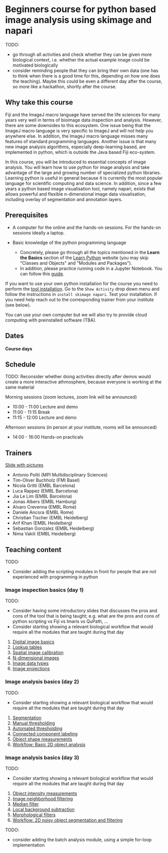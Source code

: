 # Beginners course for python based image analysis using skimage and napari

TODO:
- go through all activities and check whether they can be given more biological context, i.e. whether the actual example image could be motivated biologically
- consider reminding people that they can bring their own data (one has to think when there is a good time for this, depending on how one does the teaching). Maybe this could be even a different day after the course, so more like a hackathon, shortly after the course.


## Why take this course

Fiji and the ImageJ macro language have served the life sciences for many years very well in terms of bioimage data inspection and analysis. However, there are some downsides to this ecosystem. One issue being that the ImageJ macro language is very specific to ImageJ and will not help you anywhere else. In addition, the ImageJ macro language misses many features of standard programming languages. Another issue is that many new image analysis algorithms, especially deep-learning based, are implemented in python, which is outside the Java based Fiji eco-system.

In this course, you will be introduced to essential concepts of image analysis. You will learn how to use python for image analysis and take advantage of the large and growing number of specialized python libraries. Learning python is useful in general because it is currently the most popular language for scientific computing and data science. In addition, since a few years a python based image visualisation tool, namely napari, exists that allows powerful and flexible n-dimensional image data visualisation, including overlay of segmentation and annotation layers.

## Prerequisites

* A computer for the online and the hands-on sessions. For the hands-on sessions ideally a laptop. 

* Basic knowledge of the python programming language
  * Concretely, please go through all the topics mentioned in the **Learn the Basics** section of the [Learn Python](https://www.learnpython.org/en/Welcome) website (you may skip "Classes and Objects" and "Modules and Packages").
  * In addition, please practice running code in a Jupyter Notebook. You can follow this [guide](https://jupyter.org/try-jupyter/retro/notebooks/?path=notebooks/Intro.ipynb).

If you want to use your own python installation for the course you need to perform the [tool installation](https://neubias.github.io/training-resources/tool_installation/index.html). Go to the `Show Activity` drop down menu and follow the instructions in `install skimage napari`. Test your installation. If you need help reach out to the corresponding trainer from your institute (see below).

You can use your own computer but we will also try to provide cloud computing with preinstalled software (TBA). 

## Dates

#### Course days

## Schedule

TODO: Reconsider whether doing activities directly after demos would create a more interactive athmosphere, because everyone is working at the same material

Morning sessions (zoom lectures, zoom link will be announced)
- 10:00 - 11:00 Lecture and demo
- 11:00 - 11:15 Break
- 11:15 - 12:00 Lecture and demo

Afternoon sessions (in person at your institute, rooms will be announced)
- 14:00 - 16:00 Hands-on practicals

## Trainers

[Slide with pictures](https://docs.google.com/presentation/d/1duVwHr7owPKwSKBZYdprRaSHfELsJH--PmtUeJcrJAk/edit?usp=sharing)

- Antonio Politi (MPI Multidisciplinary Sciences)
- Tim-Oliver Buchholz (FMI Basel)
- Nicola Gritti (EMBL Barcelona)
- Luca Rappez (EMBL Barcelona)
- Jia Le Lim (EMBL Barcelona)
- Jonas Albers (EMBL Hamburg)
- Alvaro Crevenna (EMBL Rome)
- Daniele Ancora (EMBL Rome)
- Christian Tischer (EMBL Heidelberg)
- Arif Khan (EMBL Heidelberg)
- Sebastian Gonzalez (EMBL Heidelberg)
- Nima Vakili (EMBL Heidelberg)

## Teaching content

TODO:
- Consider adding the scripting modules in front for people that are not experienced with programming in python


### Image inspection basics (day 1)

TODO:
- Consider having some introductory slides that discusses the pros and cons of the tool that is being taught; e.g. what are the pros and cons of python scripting vs Fiji vs Imaris vs QuPath, ...
- Consider starting showing a relevant biological workflow that would require all the modules that are taught during that day
 

1. [Digital image basics](https://neubias.github.io/training-resources/pixels/index.html)
1. [Lookup tables](https://neubias.github.io/training-resources/lut/index.html)
1. [Spatial image calibration](https://neubias.github.io/training-resources/spatial_calibration/index.html) 
2. [N-dimensional images](https://neubias.github.io/training-resources/multidimensional_image_basics/index.html)
3. [Image data types](https://neubias.github.io/training-resources/datatypes/index.html) 
4. [Image projections](https://neubias.github.io/training-resources/projections/index.html)

### Image analysis basics (day 2)

TODO:
- Consider starting showing a relevant biological workflow that would require all the modules that are taught during that day
 

1. [Segmentation](https://neubias.github.io/training-resources/segmentation/index.html)
1. [Manual thresholding](https://neubias.github.io/training-resources/binarization/index.html)
1. [Automated thresholding](https://neubias.github.io/training-resources/auto_threshold/index.html) 
1. [Connected component labeling](https://neubias.github.io/training-resources/connected_components/index.html)
1. [Object shape measurements](https://neubias.github.io/training-resources/measure_shapes/index.html)
1. [Workflow: Basic 2D object analysis](https://neubias.github.io/training-resources/workflow_segment_2d_nuclei_measure_shape/index.html)

### Image analysis basics (day 3)

TODO:
- Consider starting showing a relevant biological workflow that would require all the modules that are taught during that day


1. [Object intensity measurements](https://neubias.github.io/training-resources/measure_intensities/index.html)
1. [Image neighborhood filtering](https://neubias.github.io/training-resources/filter_neighbourhood/index.html)
1. [Median filter](https://neubias.github.io/training-resources/median_filter/index.html)
1. [Local background subtraction](https://neubias.github.io/training-resources/local_background_correction/index.html)
1. [Morphological filters](https://neubias.github.io/training-resources/filter_morphological/index.html)
1. [Workflow: 2D noisy object segmentation and filtering](https://neubias.github.io/training-resources/workflow_segment_2d_noisy_nuclei_filter_objects_measure_shape/index.html)

TODO: 
- consider adding the batch analysis module, using a simple for-loop implementation

